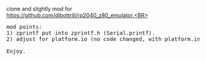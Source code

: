 clone and slightly mod for https://github.com/djbottrill/rp2040_z80_emulator.<BR>
<PRE>
mod points:
1) zprintf put into zprintf.h (Serial.printf).
2) adjust for platform.io (no code changed, with platform.ini only)

Enjoy.
</PRE>
